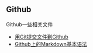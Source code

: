 ## Github
Github一些相关文件

- [用Git提交文件到Github](./notes/用Git提交文件到Github.md)
- [Github上的Markdown基本语法](./notes/Github上的Markdown基本语法.md)
